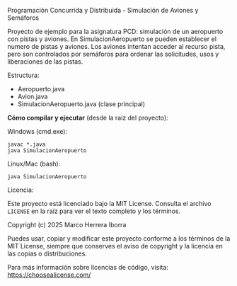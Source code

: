 Programación Concurrida y Distribuida - Simulación de Aviones y Semáforos
 
Proyecto de ejemplo para la asignatura PCD: simulación de un aeropuerto con pistas y aviones.
En SimulacionAeropuerto se pueden establecer el numero de pistas y aviones. Los aviones intentan acceder al recurso pista, pero son controlados por semáforos para ordenar las solicitudes, usos y liberaciones de las pistas.

Estructura:
- Aeropuerto.java
- Avion.java
- SimulacionAeropuerto.java (clase principal)

**Cómo compilar y ejecutar** (desde la raíz del proyecto):

Windows (cmd.exe):

```
javac *.java
java SimulacionAeropuerto
```

Linux/Mac (bash):

```javac *.java
java SimulacionAeropuerto
```


Licencia:

Este proyecto está licenciado bajo la MIT License. Consulta el archivo `LICENSE` en la raíz para ver el texto completo y los términos.

Copyright (c) 2025 Marco Herrera Iborra

Puedes usar, copiar y modificar este proyecto conforme a los términos de la MIT License, siempre que conserves el aviso de copyright y la licencia en las copias o distribuciones.

Para más información sobre licencias de código, visita: https://choosealicense.com/
